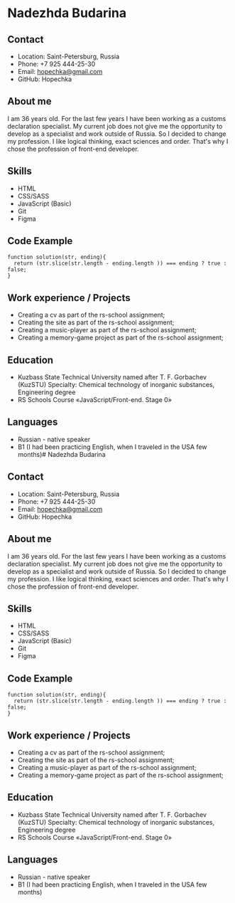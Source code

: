# Nadezhda Budarina

## Contact

- Location: Saint-Petersburg, Russia
- Phone: +7 925 444-25-30
- Email: hopechka@gmail.com
- GitHub: Hopechka

## About me

I am 36 years old. For the last few years I have been working as a customs declaration specialist. My current job does not give me the opportunity to develop as a specialist and work outside of Russia. So I decided to change my profession. I like logical thinking, exact sciences and order. That's why I chose the profession of front-end developer.

## Skills

- HTML
- CSS/SASS
- JavaScript (Basic)
- Git
- Figma

## Code Example

```
function solution(str, ending){
  return (str.slice(str.length - ending.length )) === ending ? true : false;
}

```
## Work experience / Projects
 - Creating a cv as part of the rs-school assignment;
 - Creating the site as part of the rs-school assignment;
 - Creating a music-player as part of the rs-school assignment;
 - Creating a memory-game project as part of the rs-school assignment;
 
## Education

- Kuzbass State Technical University named after T. F. Gorbachev (KuzSTU)
  Specialty:
  Chemical technology of inorganic substances, Engineering degree
- RS Schools Course «JavaScript/Front-end. Stage 0»

## Languages

- Russian - native speaker
- B1 (I had been practicing English, when I traveled in the USA few months)# Nadezhda Budarina

## Contact

- Location: Saint-Petersburg, Russia
- Phone: +7 925 444-25-30
- Email: hopechka@gmail.com
- GitHub: Hopechka

## About me

I am 36 years old. For the last few years I have been working as a customs declaration specialist. My current job does not give me the opportunity to develop as a specialist and work outside of Russia. So I decided to change my profession. I like logical thinking, exact sciences and order. That's why I chose the profession of front-end developer.

## Skills

- HTML
- CSS/SASS
- JavaScript (Basic)
- Git
- Figma

## Code Example

```
function solution(str, ending){
  return (str.slice(str.length - ending.length )) === ending ? true : false;
}

```
## Work experience / Projects
 - Creating a cv as part of the rs-school assignment;
 - Creating the site as part of the rs-school assignment;
 - Creating a music-player as part of the rs-school assignment;
 - Creating a memory-game project as part of the rs-school assignment;
 
## Education

- Kuzbass State Technical University named after T. F. Gorbachev (KuzSTU)
  Specialty:
  Chemical technology of inorganic substances, Engineering degree
- RS Schools Course «JavaScript/Front-end. Stage 0»

## Languages

- Russian - native speaker
- B1 (I had been practicing English, when I traveled in the USA few months)